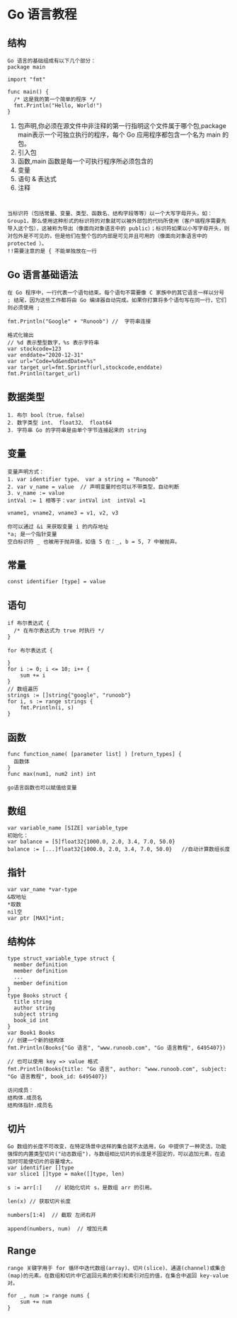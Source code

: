 # Go 语言教程

## 结构
    Go 语言的基础组成有以下几个部分：
    package main

    import "fmt"

    func main() {
      /* 这是我的第一个简单的程序 */
      fmt.Println("Hello, World!")
    }
1. 包声明,你必须在源文件中非注释的第一行指明这个文件属于哪个包,package main表示一个可独立执行的程序，每个 Go 应用程序都包含一个名为 main 的包。
2. 引入包
3. 函数,main 函数是每一个可执行程序所必须包含的
4. 变量
5. 语句 & 表达式
6. 注释
#
    当标识符（包括常量、变量、类型、函数名、结构字段等等）以一个大写字母开头，如：Group1，那么使用这种形式的标识符的对象就可以被外部包的代码所使用（客户端程序需要先导入这个包），这被称为导出（像面向对象语言中的 public）；标识符如果以小写字母开头，则对包外是不可见的，但是他们在整个包的内部是可见并且可用的（像面向对象语言中的 protected ）。
    !!需要注意的是 { 不能单独放在一行

## Go 语言基础语法
    在 Go 程序中，一行代表一个语句结束。每个语句不需要像 C 家族中的其它语言一样以分号 ; 结尾，因为这些工作都将由 Go 编译器自动完成。如果你打算将多个语句写在同一行，它们则必须使用 ; 

    fmt.Println("Google" + "Runoob") //  字符串连接

    格式化输出
    // %d 表示整型数字，%s 表示字符串
    var stockcode=123
    var enddate="2020-12-31"
    var url="Code=%d&endDate=%s"
    var target_url=fmt.Sprintf(url,stockcode,enddate)
    fmt.Println(target_url)

## 数据类型
    1. 布尔 bool（true，false）
    2. 数字类型 int、 float32、 float64
    3. 字符串 Go 的字符串是由单个字节连接起来的 string

## 变量
    变量声明方式：
    1. var identifier type、 var a string = "Runoob"
    2. var v_name = value  // 声明变量时也可以不带类型，自动判断
    3. v_name := value 
    intVal := 1 相等于：var intVal int  intVal =1 

    vname1, vname2, vname3 = v1, v2, v3

    你可以通过 &i 来获取变量 i 的内存地址
    *a; 是一个指针变量
    空白标识符 _ 也被用于抛弃值，如值 5 在：_, b = 5, 7 中被抛弃。
## 常量
    const identifier [type] = value

## 语句
    if 布尔表达式 {
      /* 在布尔表达式为 true 时执行 */
    }

    for 布尔表达式 {

    }
    for i := 0; i <= 10; i++ {
        sum += i
    }
    // 数组遍历
    strings := []string{"google", "runoob"}
    for i, s := range strings {
        fmt.Println(i, s)
    }

## 函数
    func function_name( [parameter list] ) [return_types] {
      函数体
    }
    func max(num1, num2 int) int 

    go语言函数也可以赋值给变量

## 数组
    var variable_name [SIZE] variable_type
    初始化：
    var balance = [5]float32{1000.0, 2.0, 3.4, 7.0, 50.0}
    balance := [...]float32{1000.0, 2.0, 3.4, 7.0, 50.0}   //自动计算数组长度

## 指针
    var var_name *var-type
    &取地址
    *取数
    nil空
    var ptr [MAX]*int;


## 结构体
    type struct_variable_type struct {
      member definition
      member definition
      ...
      member definition
    }
    type Books struct {
      title string
      author string
      subject string
      book_id int
    }
    var Book1 Books 
    // 创建一个新的结构体
    fmt.Println(Books{"Go 语言", "www.runoob.com", "Go 语言教程", 6495407})

    // 也可以使用 key => value 格式
    fmt.Println(Books{title: "Go 语言", author: "www.runoob.com", subject: "Go 语言教程", book_id: 6495407})

    访问成员：
    结构体.成员名
    结构体指针.成员名

## 切片 
    Go 数组的长度不可改变，在特定场景中这样的集合就不太适用，Go 中提供了一种灵活，功能强悍的内置类型切片("动态数组")，与数组相比切片的长度是不固定的，可以追加元素，在追加时可能使切片的容量增大。
    var identifier []type
    var slice1 []type = make([]type, len)

    s := arr[:]    // 初始化切片 s，是数组 arr 的引用。

    len(x) // 获取切片长度

    numbers[1:4]  // 截取 左闭右开

    append(numbers, num)  // 增加元素


## Range 
    range 关键字用于 for 循环中迭代数组(array)、切片(slice)、通道(channel)或集合(map)的元素。在数组和切片中它返回元素的索引和索引对应的值，在集合中返回 key-value 对。

    for _, num := range nums {
        sum += num
    }